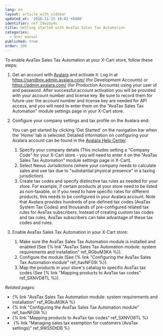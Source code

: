 ```yaml
---
lang: en
layout: article_with_sidebar
updated_at: '2016-11-15 10:02 +0400'
identifier: ref_I9wiGy4c
title: Getting started with AvaTax Sales Tax Automation
categories:
  - User manual
published: true
order: 200
---
```

To enable AvaTax Sales Tax Automation at your X-Cart store, follow these steps:

1.  Get an account with [Avalara](http://avlr.co/1EPeUtq) and activate it: 
    Log in at https://sandbox.admin.avalara.com/ (for Development Accounts) or https://admin.avalara.com/ (for Production Accounts) using your user id and password. After successful account activation you will be provided with your account number and license key. Be sure to record them for future use: the account number and license key are needed for API access, and you will need to enter them on the "AvaTax Sales Tax Automation" module settings page in your X-Cart store.

2.  Configure your company settings and tax profile on the Avalara end:

    You can get started by clicking 'Get Started' on the navigation bar when the 'Home' tab is selected. Detailed information on configuring your Avalara account can be found in the [Avalara Help Center](https://help.avalara.com/001_Avalara_AvaTax).

    1.  Specify your company details (This includes setting a "Company Code" for your X-Cart store - you will need to enter it on the "AvaTax Sales Tax Automation" module settings page in X-Cart).
    2.  Select Nexus Jurisdictions (where your company needs to calculate sales and use tax due to "substantial physical presence" in a taxing jurisdiction).
    3.  Create tax codes and specify distinctive tax rules as needed for your store. For example, if certain products at your store need to be listed as non-taxable, or if you need to have specific rates for different products, this needs to be configured in your Avalara account. Note that Avalara provides hundreds of pre-defined tax codes (AvaTax System Tax Codes) and thousands of pre-configured related tax rules for AvaTax subscribers. Instead of creating custom tax codes and tax rules, AvaTax subscribers can take advantage of these tax codes and rules.

3.  Enable AvaTax Sales Tax Automation in your X-Cart store:
    1.  Make sure the AvaTax Sales Tax Automation module is installed and enabled (See {% link "AvaTax Sales Tax Automation module: system requirements and installation" ref_RGbuM3KA %}).
    2.  Configure the module (See {% link "Configuring the AvaTax Sales Tax Automation module" ref_havNFG9i %}).
    3.  Map the products in your store's catalog to specific AvaTax tax codes (See {% link "Mapping products to AvaTax tax codes" ref_SXNVD8TL %}).

_Related pages:_

*   {% link "AvaTax Sales Tax Automation module: system requirements and installation" ref_RGbuM3KA %}
*   {% link "Configuring the AvaTax Sales Tax Automation module" ref_havNFG9i %}
*   {% link "Mapping products to AvaTax tax codes" ref_SXNVD8TL %}
*   {% link "Managing sales tax exemption for customers (AvaTax settings)" ref_9WS5DtDB %}
